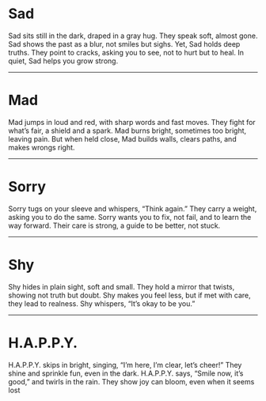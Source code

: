 # **Sad**  
Sad sits still in the dark, draped in a gray hug. They speak soft, almost gone. Sad shows the past as a blur, not smiles but sighs. Yet, Sad holds deep truths. They point to cracks, asking you to see, not to hurt but to heal. In quiet, Sad helps you grow strong.  

---

# **Mad**  
Mad jumps in loud and red, with sharp words and fast moves. They fight for what’s fair, a shield and a spark. Mad burns bright, sometimes too bright, leaving pain. But when held close, Mad builds walls, clears paths, and makes wrongs right.  

---

# **Sorry**  
Sorry tugs on your sleeve and whispers, “Think again.” They carry a weight, asking you to do the same. Sorry wants you to fix, not fail, and to learn the way forward. Their care is strong, a guide to be better, not stuck.  

---

# **Shy**  
Shy hides in plain sight, soft and small. They hold a mirror that twists, showing not truth but doubt. Shy makes you feel less, but if met with care, they lead to realness. Shy whispers, “It’s okay to be you.”  

---

# **H.A.P.P.Y.**  
H.A.P.P.Y. skips in bright, singing, “I’m here, I’m clear, let’s cheer!” They shine and sprinkle fun, even in the dark. H.A.P.P.Y. says, “Smile now, it’s good,” and twirls in the rain. They show joy can bloom, even when it seems lost
